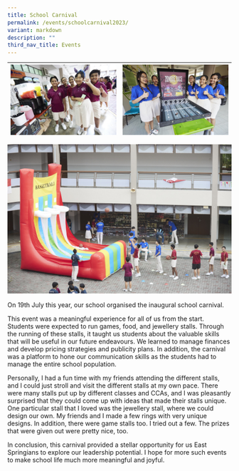 ```yaml
---
title: School Carnival
permalink: /events/schoolcarnival2023/
variant: markdown
description: ""
third_nav_title: Events
---
```

| ![](/images/Events/2023%20School%20Carnival/east%20spring%20sec%20sch%20carnival_020.jpg) | ![](/images/Events/2023%20School%20Carnival/east%20spring%20sec%20sch%20carnival_027.jpg) |
| -------- | -------- |

![](/images/Events/2023%20School%20Carnival/east%20spring%20sec%20sch%20carnival_035.jpg)


 
On 19th July this year, our school organised the inaugural school carnival. 

This event was a meaningful experience for all of us from the start. Students were expected to run games, food, and jewellery stalls. Through the running of these stalls, it taught us students about the valuable skills that will be useful in our future endeavours. We learned to manage finances and develop pricing strategies and publicity plans. In addition, the carnival was a platform to hone our communication skills as the students had to manage the entire school population.

Personally, I had a fun time with my friends attending the different stalls, and I could just stroll and visit the different stalls at my own pace. There were many stalls put up by different classes and CCAs, and I was pleasantly surprised that they could come up with ideas that made their stalls unique. One particular stall that I loved was the jewellery stall, where we could design our own. My friends and I made a few rings with very unique designs. In addition, there were game stalls too. I tried out a few. The prizes that were given out were pretty nice, too. 

In conclusion, this carnival provided a stellar opportunity for us East Springians to explore our leadership potential. I hope for more such events to make school life much more meaningful and joyful.